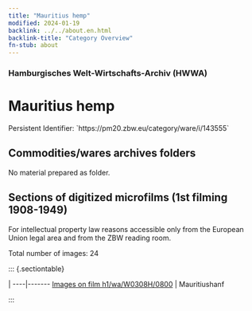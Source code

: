 ```yaml
---
title: "Mauritius hemp"
modified: 2024-01-19
backlink: ../../about.en.html
backlink-title: "Category Overview"
fn-stub: about
---
```


### Hamburgisches Welt-Wirtschafts-Archiv (HWWA)

# Mauritius hemp

<div class="hint">Persistent Identifier: `https://pm20.zbw.eu/category/ware/i/143555`</div>







## Commodities/wares archives folders





No material prepared as folder.



<a id="filmsections" />

## Sections of digitized microfilms (1st filming 1908-1949)

<p>For intellectual property law reasons accessible only from the European Union legal area and from the ZBW reading room.</p>



<p>Total number of images: 24</p>




::: {.sectiontable}

 | 
----|-------
<a class="btn" href="https://pm20.zbw.eu/film/h1/wa/W0308H/0800" rel="nofollow">Images on film h1/wa/W0308H/0800</a> | Mauritiushanf


:::
















